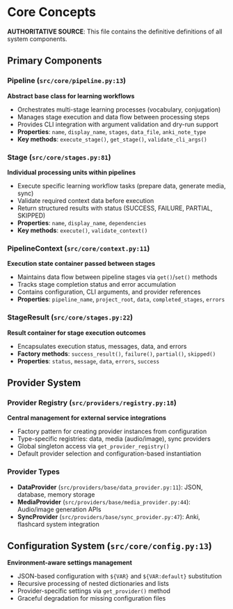 # Core Concepts

**AUTHORITATIVE SOURCE**: This file contains the definitive definitions of all system components.

## Primary Components

### Pipeline (`src/core/pipeline.py:13`)
**Abstract base class for learning workflows**
- Orchestrates multi-stage learning processes (vocabulary, conjugation)
- Manages stage execution and data flow between processing steps
- Provides CLI integration with argument validation and dry-run support
- **Properties**: `name`, `display_name`, `stages`, `data_file`, `anki_note_type`
- **Key methods**: `execute_stage()`, `get_stage()`, `validate_cli_args()`

### Stage (`src/core/stages.py:81`)
**Individual processing units within pipelines**
- Execute specific learning workflow tasks (prepare data, generate media, sync)
- Validate required context data before execution
- Return structured results with status (SUCCESS, FAILURE, PARTIAL, SKIPPED)
- **Properties**: `name`, `display_name`, `dependencies`
- **Key methods**: `execute()`, `validate_context()`

### PipelineContext (`src/core/context.py:11`)
**Execution state container passed between stages**
- Maintains data flow between pipeline stages via `get()`/`set()` methods
- Tracks stage completion status and error accumulation
- Contains configuration, CLI arguments, and provider references
- **Properties**: `pipeline_name`, `project_root`, `data`, `completed_stages`, `errors`

### StageResult (`src/core/stages.py:22`)
**Result container for stage execution outcomes**
- Encapsulates execution status, messages, data, and errors
- **Factory methods**: `success_result()`, `failure()`, `partial()`, `skipped()`
- **Properties**: `status`, `message`, `data`, `errors`, `success`

## Provider System

### Provider Registry (`src/providers/registry.py:18`)
**Central management for external service integrations**
- Factory pattern for creating provider instances from configuration
- Type-specific registries: data, media (audio/image), sync providers
- Global singleton access via `get_provider_registry()`
- Default provider selection and configuration-based instantiation

### Provider Types
- **DataProvider** (`src/providers/base/data_provider.py:11`): JSON, database, memory storage
- **MediaProvider** (`src/providers/base/media_provider.py:44`): Audio/image generation APIs
- **SyncProvider** (`src/providers/base/sync_provider.py:47`): Anki, flashcard system integration

## Configuration System (`src/core/config.py:13`)
**Environment-aware settings management**
- JSON-based configuration with `${VAR}` and `${VAR:default}` substitution
- Recursive processing of nested dictionaries and lists
- Provider-specific settings via `get_provider()` method
- Graceful degradation for missing configuration files
